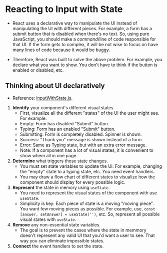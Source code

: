 <h1>Reacting to Input with State</h1>

- React uses a declarative way to manipulate the UI instead of manipulating the UI with different pieces. For example, a form has a submit button that is disabled when there's no text. So, using pure JavaScript, you should make a _command_/line of code responsible for that UI. If the form gets to complex, it will be not wise to focus on have many lines of code because it would be buggy.

- Therefore, React was built to solve the above problem. For example, you declare what you want to show. You don't have to think if the button is enabled or disabled, etc.

<h2>Thinking about UI declaratively</h2>

- Reference: [inputWithState.js](inputWithState.js).

1. **Identify** your component's different visual states
   - First, visualize all the different "states" of the UI the user might see. For example:
   - Empty: Form has disabled "Submit" button.
   - Typing: Form has an enabled "Submit" button.
   - Submitting: Form is completely disabled. Spinner is shown.
   - Success: "Thank you" message is shown instead of a form.
   - Error: Same as Typing state, but with an extra error message.
   - Note: If a component has a lot of visual states, it is convenient to show whem all in one page.
2. **Determine** what triggers those state changes.
   - You must set state variables to update the UI. For example, changing the "empty" state to a typing state, etc. You need event handlers.
   - You may draw a flow chart of different states to visualize how the component should display for every possible logic.
3. **Represent** the state in memory using `useState`.
   - You need to represent the visual states of the component with use `useState`.
   - Simplicity is key: Each piece of state is a moving "moving piece". You want few moving pieces as possible. For example, use, `const [answer, setAnswer] = useState('')`, etc. So, represent all possible visual states with `useState`.
4. **Remove** any non-essential state variables.
   - The goal is to prevent the cases where the state in memmory doesn't represent any valid UI that you'd want a user to see. That way you can eliminate impossible states.
5. **Connect** the event handlers to set the state.
